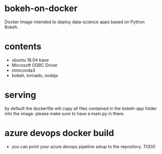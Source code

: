 # bokeh-on-docker
Docker Image intended to deploy data-science apps based on Python Bokeh.

# contents
* ubuntu 18.04 base
* Microsoft ODBC Driver
* miniconda3
* bokeh, tornado, nodejs

# serving
by default the dockerfile will copy all files contained in the bokeh-app folder into the image. 
please make sure to have a main.py in there.

# azure devops docker build
* you can point your azure devops pipeline setup to the repository.
TODO
